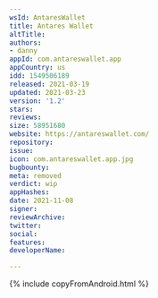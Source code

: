 ```yaml
---
wsId: AntaresWallet
title: Antares Wallet
altTitle: 
authors:
- danny
appId: com.antareswallet.app
appCountry: us
idd: 1549506189
released: 2021-03-19
updated: 2021-03-23
version: '1.2'
stars: 
reviews: 
size: 58951680
website: https://antareswallet.com/
repository: 
issue: 
icon: com.antareswallet.app.jpg
bugbounty: 
meta: removed
verdict: wip
appHashes: 
date: 2021-11-08
signer: 
reviewArchive: 
twitter: 
social: 
features: 
developerName: 

---
```


{% include copyFromAndroid.html %}
